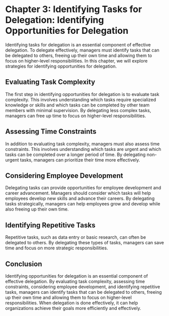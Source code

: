 Chapter 3: Identifying Tasks for Delegation: Identifying Opportunities for Delegation
=====================================================================================

Identifying tasks for delegation is an essential component of effective delegation. To delegate effectively, managers must identify tasks that can be delegated to others, freeing up their own time and allowing them to focus on higher-level responsibilities. In this chapter, we will explore strategies for identifying opportunities for delegation.

Evaluating Task Complexity
--------------------------

The first step in identifying opportunities for delegation is to evaluate task complexity. This involves understanding which tasks require specialized knowledge or skills and which tasks can be completed by other team members with minimal supervision. By delegating less complex tasks, managers can free up time to focus on higher-level responsibilities.

Assessing Time Constraints
--------------------------

In addition to evaluating task complexity, managers must also assess time constraints. This involves understanding which tasks are urgent and which tasks can be completed over a longer period of time. By delegating non-urgent tasks, managers can prioritize their time more effectively.

Considering Employee Development
--------------------------------

Delegating tasks can provide opportunities for employee development and career advancement. Managers should consider which tasks will help employees develop new skills and advance their careers. By delegating tasks strategically, managers can help employees grow and develop while also freeing up their own time.

Identifying Repetitive Tasks
----------------------------

Repetitive tasks, such as data entry or basic research, can often be delegated to others. By delegating these types of tasks, managers can save time and focus on more strategic responsibilities.

Conclusion
----------

Identifying opportunities for delegation is an essential component of effective delegation. By evaluating task complexity, assessing time constraints, considering employee development, and identifying repetitive tasks, managers can identify tasks that can be delegated to others, freeing up their own time and allowing them to focus on higher-level responsibilities. When delegation is done effectively, it can help organizations achieve their goals more efficiently and effectively.

